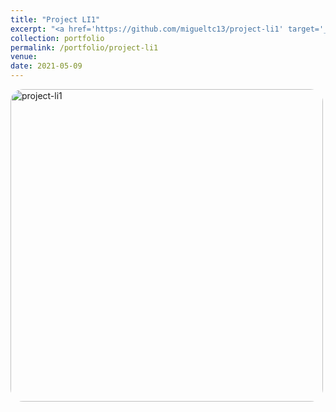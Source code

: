 ```yaml
---
title: "Project LI1"
excerpt: "<a href='https://github.com/migueltc13/project-li1' target='_blank'><img style='width:500px; border-radius: 20px;' alt='project-li1' src='https://opengraph.githubassets.com/e83097977ebfe30ca990eb5a28c09d13a7d1381a02119152ff282949cc5dbbad/migueltc13/project-li1'></a>"
collection: portfolio
permalink: /portfolio/project-li1
venue:
date: 2021-05-09
---
```


<a href='https://github.com/migueltc13/project-li1' target='_blank'><img style='width:500px; border-radius: 20px;' alt='project-li1' src='https://opengraph.githubassets.com/e83097977ebfe30ca990eb5a28c09d13a7d1381a02119152ff282949cc5dbbad/migueltc13/project-li1'></a>
